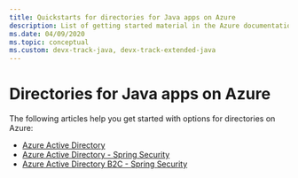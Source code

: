 ```yaml
---
title: Quickstarts for directories for Java apps on Azure
description: List of getting started material in the Azure documentation for directories for Java apps.
ms.date: 04/09/2020
ms.topic: conceptual
ms.custom: devx-track-java, devx-track-extended-java
---
```


# Directories for Java apps on Azure

The following articles help you get started with options for directories on Azure:

- [Azure Active Directory](/azure/active-directory/develop/quickstart-v2-java-webapp)
- [Azure Active Directory - Spring Security](../spring-framework/configure-spring-boot-starter-java-app-with-azure-active-directory.md)
- [Azure Active Directory B2C - Spring Security](../spring-framework/configure-spring-boot-starter-java-app-with-azure-active-directory-b2c-oidc.md)
